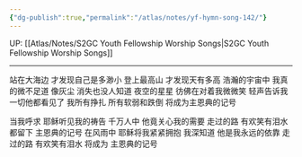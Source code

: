 ```yaml
---
{"dg-publish":true,"permalink":"/atlas/notes/yf-hymn-song-142/"}
---
```


UP: [[Atlas/Notes/S2GC Youth Fellowship Worship Songs\|S2GC Youth Fellowship Worship Songs]]

---

站在大海边 才发现自己是多渺小
登上最高山 才发现天有多高
浩瀚的宇宙中 我真的微不足道
像灰尘 消失也没人知道
夜空的星星 彷佛在对着我微微笑
轻声告诉我 一切他都看见了
我所有挣扎 所有软弱和跌倒
将成为主恩典的记号

当我呼求 耶稣听见我的祷告
千万人中 他竟关心我的需要
走过的路 有欢笑有泪水
都留下 主恩典的记号
在风雨中 耶稣将我紧紧拥抱
我深知道 他是我永远的依靠
走过的路 有欢笑有泪水
将成为 主恩典的记号
